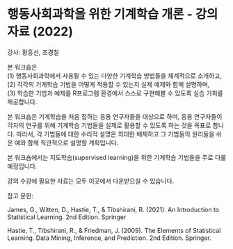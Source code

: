 # 행동사회과학을 위한 기계학습 개론 - 강의자료 (2022)

강사: 황흥선, 조경철  

본 워크숍은  
(1) 행동사회과학에서 사용될 수 있는 다양한 기계학습 방법들을 체계적으로 소개하고,  
(2) 각각의 기계학습 기법을 어떻게 적용할 수 있는지 실제 예제와 함께 설명하며,  
(3) 학습한 기법과 예제를 R프로그램 환경에서 스스로 구현해볼 수 있도록 실습 기회를 제공합니다.  

본 워크숍은 기계학습을 처음 접하는 응용 연구자들을 대상으로 하며, 응용 연구자들이 각자의 연구를 위해 기계학습 기법들을 실제로 활용할 수 있도록 하는 것을 목표로 합니다. 따라서, 각 기법들에 대한 수리적 설명은 최대한 배제하고 그 기법들의 원리들을 쉬운 예와 함께 직관적으로 설명할 계획입니다.  

본 워크숍에서는 지도학습(supervised learning)을 위한 기계학습 기법들을 주로 다룰 예정입니다.  

강의 수강에 필요한 자료는 모두 이곳에서 다운받으실 수 있습니다.  

참고 문헌: 

James, G., Witten, D., Hastie, T., & Tibshirani, R. (2021). An Introduction to Statistical Learning. 2nd Edition. Springer

Hastie, T., Tibshirani, R., & Friedman, J. (2009). The Elements of Statistical Learning. Data Mining, Inference, and Prediction. 2nd Edition. Springer.  
